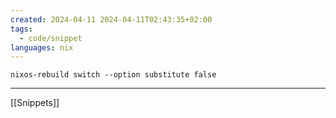 ```yaml
---
created: 2024-04-11 2024-04-11T02:43:35+02:00
tags:
  - code/snippet
languages: nix
---
```


```
nixos-rebuild switch --option substitute false
```

---

[[Snippets]]
